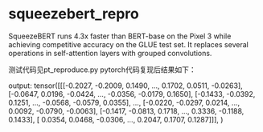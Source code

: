 # squeezebert_repro
SqueezeBERT runs 4.3x faster than BERT-base on the Pixel 3 while achieving competitive accuracy on the GLUE test set. It replaces several operations in self-attention layers with grouped convolutions.

测试代码见pt_reproduce.py
pytorch代码复现后结果如下：


output: tensor([[[-0.2027, -0.2009,  0.1490,  ...,  0.1702,  0.0511, -0.0263],
         [-0.0647,  0.0196, -0.0424,  ..., -0.0356, -0.0179,  0.1650],
         [-0.1433, -0.0392,  0.1251,  ..., -0.0568, -0.0579,  0.0355],
         ...,
         [-0.0220, -0.0297,  0.0214,  ...,  0.0092, -0.0790, -0.0063],
         [-0.1417, -0.0813,  0.1718,  ...,  0.3336, -0.1188,  0.1433],
         [ 0.0354,  0.0468, -0.0306,  ...,  0.2047,  0.1707,  0.1287]]],
       )
